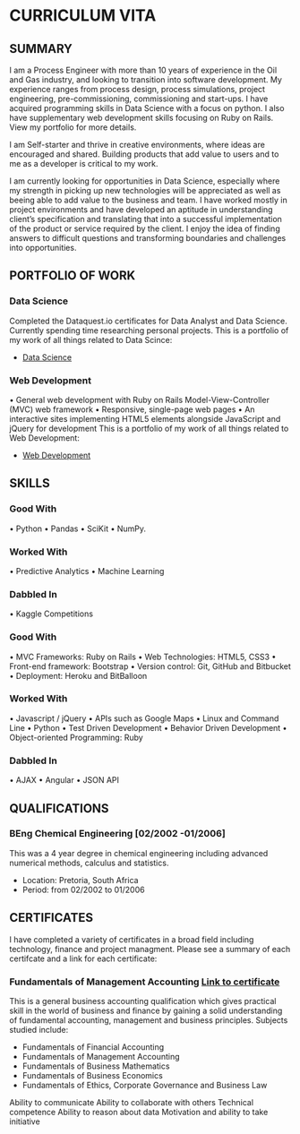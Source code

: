 # CURRICULUM VITA

## SUMMARY

I am a Process Engineer with more than 10 years of experience in the Oil and Gas industry, and looking to transition into software development. My experience ranges from process design, process simulations, project engineering, pre-commissioning, commissioning and start-ups. I have acquired programming skills in Data Science with a focus on python. I also have supplementary web development skills focusing on Ruby on Rails. View my portfolio for more details.

I am Self-starter and thrive in creative environments, where ideas are encouraged and shared. Building products that add value to users and to me as a developer is critical to my work.

I am currently looking for opportunities in Data Science, especially where my strength in picking up new technologies will be appreciated as well as beeing able to add value to the business and team. I have worked mostly in project environments and have developed an aptitude in understanding client’s specification and translating that into a successful implementation of the product or service required by the client. I enjoy the idea of finding answers to difficult questions and transforming boundaries and challenges into opportunities.

## PORTFOLIO OF WORK

### Data Science
Completed the Dataquest.io certificates for Data Analyst and Data Science. Currently spending time researching personal projects. This is a portfolio of my work of all things related to Data Scince:
* [Data Science](https://github.com/JasonMDev/portfolio-datascience)

### Web Development
• General web development with Ruby on Rails Model-View-Controller (MVC) web framework
• Responsive, single-page web pages 
• An interactive sites implementing HTML5 elements alongside JavaScript and jQuery for development 
This is a portfolio of my work of all things related to Web Development:
* [Web Development](https://github.com/JasonMDev/portfolio-web-development)

## SKILLS
### Good With
• Python
• Pandas
• SciKit
• NumPy.

### Worked With
• Predictive Analytics
• Machine Learning

### Dabbled In
• Kaggle Competitions

### Good With
• MVC Frameworks: Ruby on Rails
• Web Technologies: HTML5, CSS3
• Front-end framework: Bootstrap
• Version control: Git, GitHub and Bitbucket
• Deployment: Heroku and BitBalloon

### Worked With
• Javascript / jQuery
• APIs such as Google Maps
• Linux and Command Line
• Python
• Test Driven Development
• Behavior Driven Development
• Object-oriented Programming: Ruby

### Dabbled In
• AJAX
• Angular
• JSON API

## QUALIFICATIONS
### BEng Chemical Engineering [02/2002 -01/2006]
This was a 4 year degree in chemical engineering including advanced numerical methods, calculus and statistics.
* Location: Pretoria, South Africa
* Period: from 02/2002 to 01/2006

## CERTIFICATES
I have completed a variety of certificates in a broad field including technology, finance and project managment. Please see a summary of each certifcate and a link for each certificate:

### Fundamentals	of	Management	Accounting [Link to certificate](https://github.com/JasonMDev/curriculum-vitae/blob/master/certificates/JasonMansCIMABusinessCert.pdf)
This is a general business accounting qualification which gives practical skill in the world of business and finance by gaining a solid understanding of fundamental accounting, management and business principles. Subjects studied include:
* Fundamentals of Financial Accounting
* Fundamentals of Management Accounting
* Fundamentals of Business Mathematics
* Fundamentals of Business Economics
* Fundamentals of Ethics, Corporate Governance and Business Law


Ability to communicate
Ability to collaborate with others
Technical competence
Ability to reason about data
Motivation and ability to take initiative
